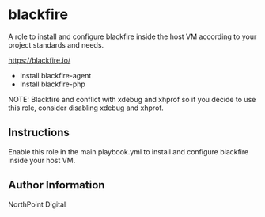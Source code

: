 # blackfire

A role to install and configure blackfire inside the host VM according to your project standards and needs.

https://blackfire.io/

* Install blackfire-agent
* Install blackfire-php

NOTE: Blackfire and conflict with xdebug and xhprof so if you decide to use this role, consider disabling xdebug and xhprof.

## Instructions

Enable this role in the main playbook.yml to install and configure blackfire inside your host VM.

## Author Information

NorthPoint Digital
